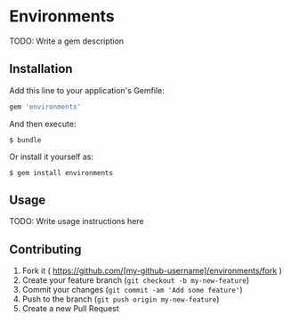 # Environments

TODO: Write a gem description

## Installation

Add this line to your application's Gemfile:

```ruby
gem 'environments'
```

And then execute:

    $ bundle

Or install it yourself as:

    $ gem install environments

## Usage

TODO: Write usage instructions here

## Contributing

1. Fork it ( https://github.com/[my-github-username]/environments/fork )
2. Create your feature branch (`git checkout -b my-new-feature`)
3. Commit your changes (`git commit -am 'Add some feature'`)
4. Push to the branch (`git push origin my-new-feature`)
5. Create a new Pull Request
